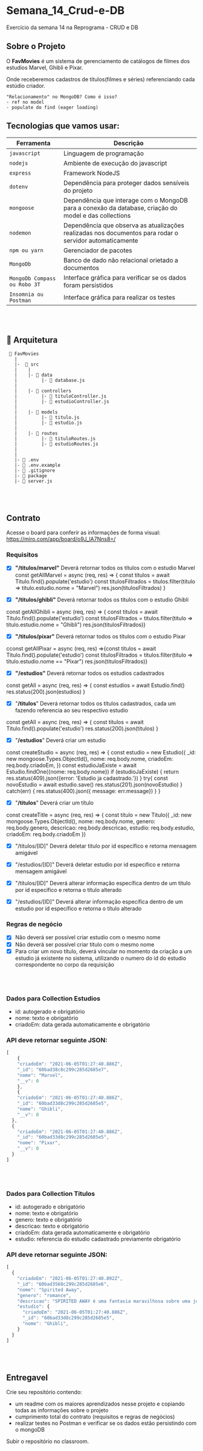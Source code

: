 # Semana_14_Crud-e-DB
Exercício da semana 14 na Reprograma - CRUD e DB

## Sobre o Projeto

O **FavMovies** é um sistema de gerenciamento de catálogos de filmes dos estudios Marvel, Ghibli e Pixar. 

Onde receberemos cadastros de títulos(filmes e séries) referenciando cada estúdio criador. 

```
"Relacionamento" no MongoDB? Como é isso?
- ref no model
- populate do find (eager loading)
```

## Tecnologias que vamos usar:
| Ferramenta | Descrição |
| --- | --- |
| `javascript` | Linguagem de programação |
| `nodejs` | Ambiente de execução do javascript|
| `express` | Framework NodeJS |
| `dotenv` | Dependência para proteger dados sensíveis do projeto|
| `mongoose` | Dependência que interage com o MongoDB para a conexão da database, criação do model e das collections|
| `nodemon` | Dependência que observa as atualizações realizadas nos documentos para rodar o servidor automaticamente|
| `npm ou yarn` | Gerenciador de pacotes|
| `MongoDb` | Banco de dado não relacional orietado a documentos|
| `MongoDb Compass ou Robo 3T` | Interface gráfica para verificar se os dados foram persistidos|
 `Insomnia ou Postman` | Interface gráfica para realizar os testes|

<br>
<br>

## 📁 Arquitetura 

```
 📁 FavMovies
   |
   |-  📁 src
   |    |
   |    |- 📁 data
   |         |- 📄 database.js
   |
   |    |- 📁 controllers
   |         |- 📄 tituloController.js
   |         |- 📄 estudioController.js
   |
   |    |- 📁 models
   |         |- 📄 titulo.js
   |         |- 📄 estudio.js
   |
   |    |- 📁 routes
   |         |- 📄 tituloRoutes.js 
   |         |- 📄 estudioRoutes.js 
   |
   |
   |- 📄 .env
   |- 📄 .env.example
   |- 📄 .gitignore
   |- 📄 package
   |- 📄 server.js

```

<br>
<br>

## Contrato
Acesse o board para conferir as informações de forma visual: https://miro.com/app/board/o9J_lA7Nns8=/

### Requisitos 
- [x]  **"/titulos/marvel"** Deverá retornar todos os títulos com o estudio Marvel
const getAllMarvel = async (req, res) => {
  const titulos = await Titulo.find().populate('estudio')
  const titulosFiltrados = titulos.filter(titulo => titulo.estudio.nome = "Marvel")
  res.json(titulosFiltrados)
}

- [x]  **"/titulos/ghibli"** Deverá retornar todos os títulos com o estudio Ghibli

const getAllGhibli = async (req, res) => {
  const titulos = await Titulo.find().populate('estudio')
  const titulosFiltrados = titulos.filter(titulo => titulo.estudio.nome = "Ghibli")
  res.json(titulosFiltrados)}

- [x]  **"/titulos/pixar"** Deverá retornar todos os títulos com o estudio Pixar

cconst getAllPixar = async (req, res) =>{const titulos = await Titulo.find().populate('estudio')
const titulosFiltrados = titulos.filter(titulo => titulo.estudio.nome == "Pixar")
res.json(titulosFiltrados)}

- [x]  **"/estudios"** Deverá retornar todos os estudios cadastrados

const getAll = async (req, res) => {
  const estudios = await Estudio.find()
  res.status(200).json(estudios)
}

- [x]  "**/titulos**" Deverá retornar todos os títulos cadastrados, cada um fazendo referencia ao seu respectivo estudio

const getAll = async (req, res) => {
  const titulos = await Titulo.find().populate('estudio')
  res.status(200).json(titulos)
}

- [x]  "**/estudios**" Deverá criar um estudio 

const createStudio = async (req, res) => {
  const estudio = new Estudio({
    _id: new mongoose.Types.ObjectId(),
    nome: req.body.nome,
    criadoEm: req.body.criadoEm,
  })
  const estudioJaExiste = await Estudio.findOne({nome: req.body.nome})
  if (estudioJaExiste) {
    return res.status(409).json({error: 'Estudio ja cadastrado.'})
  }
  try{
    const novoEstudio = await estudio.save()
    res.status(201).json(novoEstudio)
  } catch(err) {
    res.status(400).json({ message: err.message})
  }
}

- [x]  "**/titulos**"  Deverá criar um título 

const createTitle = async (req, res) => {
  const titulo = new Titulo({
    _id: new mongoose.Types.ObjectId(),
    nome: req.body.nome,
    genero: req.body.genero,
    descricao: req.body.descricao,
    estudio: req.body.estudio,
    criadoEm: req.body.criadoEm
  })


- [x]  "/titulos/[ID]" Deverá deletar titulo por id específico e retorna mensagem amigável

- [x]  "/estudios/[ID]" Deverá deletar estudio por id específico e retorna mensagem amigável

- [x]  "/titulos/[ID]" Deverá alterar informação específica dentro de um titulo por id específico e retorna o título alterado
- [x]  "/estudios/[ID]" Deverá alterar informação específica dentro de um estudio por id específico e retorna o título alterado


### Regras de negócio

- [x]  Não deverá ser possível criar estudio com o mesmo nome
- [x]  Não deverá ser possível criar título com o mesmo nome
- [x]  Para criar um novo título, deverá vincular no momento da criação a um estudio já existente no sistema, utilizando o numero do id do estudio correspondente no corpo da requisição

<br>
<br>

### Dados para Collection Estudios

- id: autogerado e obrigatório
- nome: texto e obrigatório
- criadoEm: data gerada automaticamente e obrigatório


### API deve retornar seguinte JSON:

```jsx
[
    {
    "criadoEm": "2021-06-05T01:27:40.886Z",
    "_id": "60bad38c8c299c285d2685e7",
    "nome": "Marvel",
    "__v": 0
    },
    {
    "criadoEm": "2021-06-05T01:27:40.886Z",
    "_id": "60bad33d8c299c285d2685e5",
    "nome": "Ghibli",
    "__v": 0
  },
  {
    "criadoEm": "2021-06-05T01:27:40.886Z",
    "_id": "60bad33d8c299c285d2685e5",
    "nome": "Pixar",
    "__v": 0
  }
]
```
<br>
<br>

### Dados para Collection Titulos

- id: autogerado e obrigatório
- nome: texto e obrigatório
- genero: texto e obrigatório
- descricao: texto e obrigatório
- criadoEm: data gerada automaticamente e obrigatório
- estudio: referencia do estudio cadastrado previamente obrigatório


### API deve retornar seguinte JSON:

```jsx
[
  {
    "criadoEm": "2021-06-05T01:27:40.892Z",
    "_id": "60bad3568c299c285d2685e6",
    "nome": "Spirited Away",
    "genero": "romance",
    "descricao": "SPIRITED AWAY é uma fantasia maravilhosa sobre uma jovem garota, Chihiro, presa em um estranho mundo novo de espíritos. Quando seus pais passam por uma transformação misteriosa, ela deve invocar a coragem que ela nunca soube que tinha para se libertar e retornar sua família para o mundo exterior. Uma história inesquecível e cheia de criatividade, SPIRITED AWAY o levará em uma jornada além da sua imaginação.",
    "estudio": {
      "criadoEm": "2021-06-05T01:27:40.886Z",
      "_id": "60bad33d8c299c285d2685e5",
      "nome": "Ghibli",
    }
  }
]
```
<br>
<br>

## Entregavel

Crie seu repositório contendo:
 - um readme com os maiores aprendizados nesse projeto e copiando todas as informações sobre o projeto
 - cumprimento total do contrato (requisitos e regras de negócios) 
 - realizar testes no Postman e verificar se os dados estão persistindo com o mongoDB

Subir o repositório no classroom.

